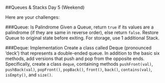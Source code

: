 ##Queues & Stacks Day 5 (Weekend)

Here are your challenges:

###Queue: Is Palindrome
Given a Queue, return `true` if its values are a palindrome (if they are same in reverse order), else return `false`. Restore Queue to original state before exiting. For storage, use 1 additional Stack.

###Deque: Implementation
Create a class called Deque (pronounced ‘deck’) that represents a double-ended queue. In addition to the basic six methods, add versions that push and pop from the opposite ends. Specifically, create a class `deque`, containing methods `pushFront(val)`, `pushBack(val)`, `popFront()`, `popBack()`, `front()`, `back()`, `contains(val)`, `isEmpty()`, and `size()`.
